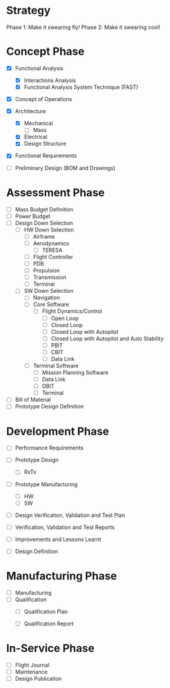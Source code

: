 # Strategy
Phase 1: Make it swearing fly!
Phase 2: Make it swearing cool!


# Concept Phase
- [x] Functional Analysis
     - [x] Interactions Analysis
     - [x] Functional Analysis System Technique (FAST)
- [x] Concept of Operations
- [x] Architecture
     - [x] Mechanical
	 	- [ ] Mass
     - [x] Electrical
     - [x] Design Structure
- [x] Functional Requirements
- [ ] Preliminary Design (BOM and Drawings)



# Assessment Phase
- [ ] Mass Budget Definition
- [ ] Power Budget
- [ ] Design Down Selection
     - [ ] HW Down Selection
          - [ ] Airframe
          - [ ] Aerodynamics
               - [ ] TERESA
          - [ ] Flight Controller
          - [ ] PDB
          - [ ] Propulsion
          - [ ] Transmission
          - [ ] Terminal   
     - [ ] SW Down Selection
          - [ ] Navigation
          - [ ] Core Software
               - [ ] Flight Dynamics/Control
                    - [ ] Open Loop
                    - [ ] Closed Loop
                    - [ ] Closed Loop with Autopilot
                    - [ ] Closed Loop with Autopilot and Auto Stability
                    - [ ] PBIT
                    - [ ] CBIT
                    - [ ] Data Link

          - [ ] Terminal Software
               - [ ] Mission Planning Software
               - [ ] Data Link
               - [ ] DBIT
               - [ ] Terminal
- [ ] Bill of Material
- [ ] Prototype Design Definition

# Development Phase
- [ ] Performance Requirements
- [ ] Prototype Design
     - [ ] RxTx  
- [ ] Prototype Manufacturing
     - [ ] HW
     - [ ] SW
- [ ] Design Verification, Validation and Test Plan
- [ ] Verification, Validation and Test Reports
- [ ] Improvements and Lessons Learnt
- [ ] Design Definition



# Manufacturing Phase
- [ ] Manufacturing
- [ ] Qualification
     - [ ] Qualification Plan
     - [ ] Qualification Report



# In-Service Phase
- [ ] Flight Journal
- [ ] Maintenance
- [ ] Design Publication
